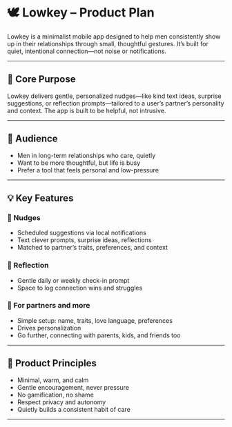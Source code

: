 # 🕊️ Lowkey – Product Plan

Lowkey is a minimalist mobile app designed to help men consistently show up in their relationships through small, thoughtful gestures. It’s built for quiet, intentional connection—not noise or notifications.

---

## 🌱 Core Purpose

Lowkey delivers gentle, personalized nudges—like kind text ideas, surprise suggestions, or reflection prompts—tailored to a user’s partner’s personality and context. The app is built to be helpful, not intrusive.

---

## 👤 Audience

- Men in long-term relationships who care, quietly
- Want to be more thoughtful, but life is busy
- Prefer a tool that feels personal and low-pressure

---

## 💡 Key Features

### 🔔 Nudges
- Scheduled suggestions via local notifications
- Text clever prompts, surprise ideas, reflections
- Matched to partner’s traits, preferences, and context

### 📔 Reflection
- Gentle daily or weekly check-in prompt
- Space to log connection wins and struggles

### 🧩 For partners and more
- Simple setup: name, traits, love language, preferences
- Drives personalization
- Go further, connecting with parents, kids, and friends too

---

## 🧭 Product Principles

- Minimal, warm, and calm
- Gentle encouragement, never pressure
- No gamification, no shame
- Respect privacy and autonomy
- Quietly builds a consistent habit of care

---